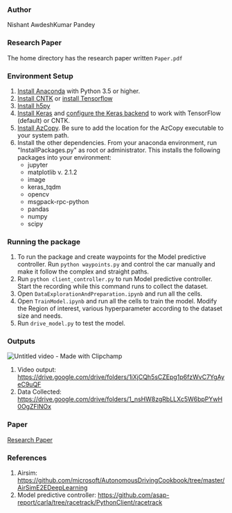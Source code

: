 ### Author
Nishant AwdeshKumar Pandey

### Research Paper
The home directory has the research paper written ```Paper.pdf```

### Environment Setup

1. [Install Anaconda](https://conda.io/docs/user-guide/install/index.html) with Python 3.5 or higher.
2. [Install CNTK](https://docs.microsoft.com/en-us/cognitive-toolkit/Setup-CNTK-on-your-machine) or [install Tensorflow](https://www.tensorflow.org/install/install_windows)
3. [Install h5py](http://docs.h5py.org/en/latest/build.html)
4. [Install Keras](https://keras.io/#installation) and [configure the Keras backend](https://keras.io/backend/) to work with TensorFlow (default) or CNTK.
5. [Install AzCopy](https://docs.microsoft.com/en-us/azure/storage/common/storage-use-azcopy). Be sure to add the location for the AzCopy executable to your system path.
6. Install the other dependencies. From your anaconda environment, run "InstallPackages.py" as root or administrator. This installs the following packages into your environment:
    * jupyter
    * matplotlib v. 2.1.2
    * image
    * keras_tqdm
    * opencv
    * msgpack-rpc-python
    * pandas
    * numpy
    * scipy

### Running the package 

1. To run the package and create waypoints for the Model predictive controller. Run ```python waypoints.py``` and control the car manually and make it follow the complex and straight paths. 
2. Run ```python client_controller.py``` to run Model predictive controller. 
Start the recording while this command runs to collect the dataset.
3. Open ```DataExplorationAndPreparation.ipynb``` and run all the cells.
4. Open ```TrainModel.ipynb``` and run all the cells to train the model. Modify the Region of interest, various hyperparameter according to the dataset size and needs.
5. Run ```drive_model.py``` to test the model. 

### Outputs 

![Untitled video - Made with Clipchamp](https://github.com/nishantpandey4/Enhancing-Autonomous-Vehicle-Control-Adaptive-Neural-Network-Based-Control-in-AirSim-Simulator/assets/127569735/3cba913b-22d1-473d-9950-5d50b3449010)

1. Video output: https://drive.google.com/drive/folders/1iXjCQh5sCZEpg1p6fzWvC7YgAyeC9uQF
2. Data Collected: https://drive.google.com/drive/folders/1_nsHW8zgRbLLXc5W6bpPYwH0OgZFlNOx

### Paper

[Research Paper]()
   
### References

1. Airsim: https://github.com/microsoft/AutonomousDrivingCookbook/tree/master/AirSimE2EDeepLearning
2. Model predictive controller: https://github.com/asap-report/carla/tree/racetrack/PythonClient/racetrack 



